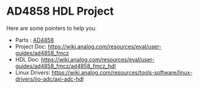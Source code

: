 # AD4858 HDL Project

Here are some pointers to help you:
  * Parts : [AD4858](https://www.analog.com/ad4858)
  * Project Doc: https://wiki.analog.com/resources/eval/user-guides/ad4858_fmcz
  * HDL Doc: https://wiki.analog.com/resources/eval/user-guides/ad4858_fmcz/ad4858_fmcz_hdl
  * Linux Drivers: https://wiki.analog.com/resources/tools-software/linux-drivers/iio-adc/axi-adc-hdl
